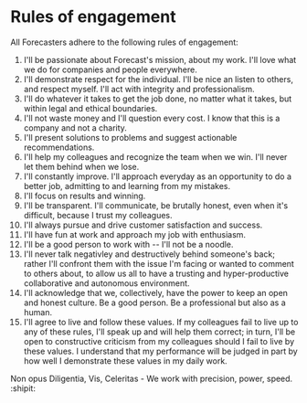 # Rules of engagement

All Forecasters adhere to the following rules of engagement:

1. I'll be passionate about Forecast's mission, about my work. I'll love what we do for companies and people everywhere.
1. I'll demonstrate respect for the individual. I'll be nice an listen to others, and respect myself. I'll act with integrity and professionalism.
1. I'll do whatever it takes to get the job done, no matter what it takes, but within legal and ethical boundaries.
1. I'll not waste money and I'll question every cost. I know that this is a company and not a charity.
1. I'll present solutions to problems and suggest actionable recommendations.
1. I'll help my colleagues and recognize the team when we win. I'll never let them behind when we lose.
1. I'll constantly improve. I'll approach everyday as an opportunity to do a better job, admitting to and learning from my mistakes.
1. I'll focus on results and winning.
1. I'll be transparent. I'll communicate, be brutally honest, even when it's difficult, because I trust my colleagues.
1. I'll always pursue and drive customer satisfaction and success.
1. I'll have fun at work and approach my job with enthusiasm.
1. I'll be a good person to work with -- I'll not be a noodle.
1. I'll never talk negativley and destructively behind someone's back; rather I'll confront them with the issue I'm facing or wanted to comment to others about, to allow us all to have a trusting and hyper-productive collaborative and autonomous environment.
1. I'll acknowledge that we, collectively, have the power to keep an open and honest culture. Be a good person. Be a professional but also as a human.
1. I'll agree to live and follow these values. If my colleagues fail to live up to any of these rules, I'll speak up and will help them correct; in turn, I'll be open to constructive criticism from my colleagues should I fail to live by these values. I understand that my performance will be judged in part by how well I demonstrate these values in my daily work.

Non opus Diligentia, Vis, Celeritas - We work with precision, power, speed. :shipit:
